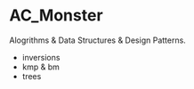 AC_Monster
==========
Alogrithms & Data Structures & Design Patterns.
- inversions
- kmp & bm
- trees
